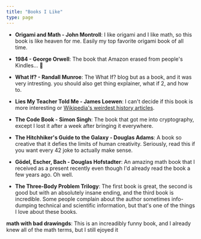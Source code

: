 ```yaml
---
title: "Books I Like"
type: page
---
```



- **Origami and Math - John Montroll**: I like origami and I like math, so this book is like heaven for me. Easily my top favorite origami book of all time.

- **1984 - George Orwell**: The book that Amazon erased from people's Kindles... 😬

- **What If? - Randall Munroe**: The What If? blog but as a book, and it was very intresting. you should also get thing explainer, what if 2, and how to.

- **Lies My Teacher Told Me - James Loewen**: I can't decide if this book is more interesting or [Wikipedia's weirdest history articles](https://en.wikipedia.org/wiki/Wikipedia:Unusual_articles#History).

- **The Code Book - Simon Singh**: The book that got me into cryptography, except I lost it after a week after bringing it everywhere.

- **The Hitchhiker's Guide to the Galaxy - Douglas Adams**: A book so creative that it defies the limits of human creativity. Seriously, read this if you want every 42 joke to actually make sense.

- **Gödel, Escher, Bach - Douglas Hofstadter**: An amazing math book that I received as a present recently even though I'd already read the book a few years ago. Oh well.

- **The Three-Body Problem Trilogy**: The first book is great, the second is good but with an absolutely insane ending, and the third book is incredible. Some people complain about the author sometimes info-dumping technical and scientific information, but that's one of the things I love about these books.

**math with bad drawingds**: This is an increadibly funny book, and I already knew all of the math terms, but I still ejoyed it